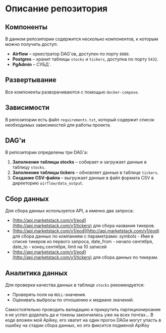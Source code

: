 # Описание репозитория

## Компоненты
В данном репозитории содержится несколько компонентов, к которым можно получить доступ:
- **Airflow** – оркестратор DAG'ов, доступен по порту `8080`. 
- **Postgres** – хранит таблицы `stocks` и `tickers`, доступна по порту `5432`. 
- **PgAdmin** – СУБД`.

## Развертывание
Все компоненты разворачиваются с помощью `docker-compose`.

## Зависимости
В репозитории есть файл `requirements.txt`, который содержит список необходимых зависимостей для работы проекта.

## DAG'и
В репозитории определены три DAG'а:
1. **Заполнение таблицы stocks** – собирает и загружает данные в таблицу `stocks`.
2. **Заполнение таблицы tickers** – обновляет данные в таблице `tickers`.
3. **Создание CSV-файла** – выгружает данные в файл формата CSV в директорию `airflow/data_output`.

## Сбор данных
Для сбора данных используется API, а именно два запроса:
- [http://api.marketstack.com/v1/eod](http://api.marketstack.com/v1/tickers) для сбора названия тикеров.
- [http://api.marketstack.com/v1/eod](http://api.marketstack.com/v1/eod) для сбора данных по компаниям с параметрами: symbols - Имя в списке тикеров из первого запроса, date_from - начало сентября, date_to - конец сентября, limit на 10 записей 
- [http://api.marketstack.com/v1/eod](http://api.marketstack.com/v1/tickers) для сбора данных по тикерам.

## Аналитика данных
Для проверки качества данных в таблице `stocks` рекомендуется:
- Проверять поля на `NULL`-значения.
- Оценивать выбросы по отношению к медиане значений.

Самостоятельно проводить валидацию и прикрутить партиционироание я не успел доделать да и токены закончились уже на всех почтах...
В коде вложен мой Apikey, его хватит на один прогон
DAGи могут упасть в ошибку на стадии сбора данных, но это фиксится подменой ApiKey
